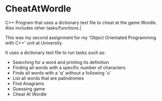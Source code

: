 # CheatAtWordle
 C++ Program that uses a dictionary text file to cheat at the game Wordle. Also includes other tasks/functions.|


This was my second assignment for my 'Object Orientated Programming with C++' unit at University. 

It uses a dictionary text file to run tasks such as:
- Searching for a word and printing its definition
- Finding all words with a specific number of characters
- Finds all words with a 'q' without a following 'u'
- List all words that are palindromes
- Find Anagrams
- Guessing game
- Cheat At Wordle 
